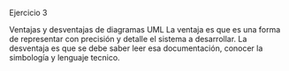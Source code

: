 Ejercicio 3

Ventajas y desventajas de diagramas UML
    La ventaja es que es una forma de representar con precisión y detalle el sistema a desarrollar. La desventaja es que se debe saber leer esa documentación, conocer la simbología y lenguaje tecnico. 